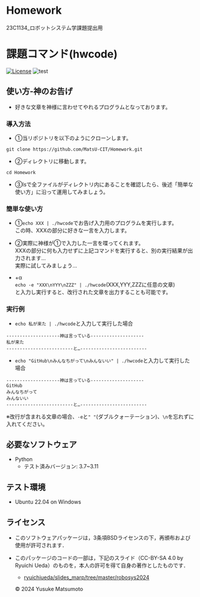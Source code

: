 # Homework
23C1134_ロボットシステム学課題提出用

# 課題コマンド(hwcode)
[![License](https://img.shields.io/badge/License-BSD_3--Clause-blue.svg)](https://opensource.org/licenses/BSD-3-Clause)
![test](https://github.com/MatsU-CIT/Homework/actions/workflows/test.yml/badge.svg)


## 使い方-神のお告げ
- 好きな文章を神様に言わせてやれるプログラムとなっております。

### 導入方法
- ①当リポジトリを以下のようにクローンします。  
```
git clone https://github.com/MatsU-CIT/Homework.git
```
- ②ディレクトリに移動します。  
```
cd Homework  
```
- ③lsで全ファイルがディレクトリ内にあることを確認したら、後述「簡単な使い方」に沿って運用してみましょう。  
  
### 簡単な使い方
- ①```echo XXX | ./hwcode```でお告げ入力用のプログラムを実行します。  
この時、XXXの部分に好きな一言を入力します。  
- ②実際に神様が①で入力した一言を喋ってくれます。  
XXXの部分に何も入力せずに上記コマンドを実行すると、別の実行結果が出力されます…  
実際に試してみましょう…  

- +α  
```echo -e "XXX\nYYY\nZZZ" | ./hwcode```(XXX,YYY,ZZZに任意の文章)  
と入力し実行すると、改行された文章を出力することも可能です。  

### 実行例
- ```echo 私が来た | ./hwcode```と入力して実行した場合  
```
--------------------神は言っている--------------------
私が来た
-------------------------と…-------------------------
```  
- ```echo "GitHub\nみんなちがって\nみんないい" | ./hwcode```と入力して実行した場合  
```
--------------------神は言っている--------------------
GitHub
みんなちがって
みんないい
-------------------------と…-------------------------
```  
※改行が含まれる文章の場合、```-e```と```" "```(ダブルクォーテーション)、```\n```を忘れずに入れてください。

## 必要なソフトウェア
- Python
  - テスト済みバージョン: 3.7~3.11

## テスト環境
- Ubuntu 22.04 on Windows  

## ライセンス
- このソフトウェアパッケージは，3条項BSDライセンスの下，再頒布および使用が許可されます．

- このパッケージのコードの一部は，下記のスライド（CC-BY-SA 4.0 by Ryuichi Ueda）のものを，本人の許可を得て自身の著作としたものです．
    - [ryuichiueda/slides_marp/tree/master/robosys2024](https://github.com/ryuichiueda/slides_marp/tree/master/robosys2024)

  © 2024 Yusuke Matsumoto
